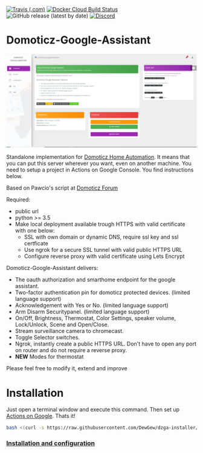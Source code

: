 [![Travis (.com)](https://img.shields.io/travis/com/dewgew/Domoticz-Google-Assistant?logo=travis)](https://travis-ci.com/DewGew/Domoticz-Google-Assistant) [![Docker Cloud Build Status](https://img.shields.io/docker/cloud/build/dewgew/domoticz-google-assistant?logo=docker)](https://hub.docker.com/r/dewgew/domoticz-google-assistant) ![GitHub release (latest by date)](https://img.shields.io/github/v/release/dewgew/Domoticz-Google-Assistant?logo=github) [![Discord](https://img.shields.io/discord/664815298284748830?logo=discord)](https://discordapp.com/invite/AmJV6AC)
# Domoticz-Google-Assistant 

<img src="dzga_UI.png" alt="drawing" width="600"/>

Standalone implementation for [Domoticz Home Automation](https://www.domoticz.com/). It means that you can put this server wherever you want, even on another machine. You need to setup a project in Actions on Google Console. You find instructions below.

Based on Pawcio's script at [Domoticz Forum](https://www.domoticz.com/forum/viewtopic.php?f=69&t=27244)

Required:
- public url
- python >= 3.5
- Make local deployment available trough HTTPS with valid certificate with one below:
  - SSL with own domain or dynamic DNS, require ssl key and ssl certficate
  - Use ngrok for a secure SSL tunnel with valid public HTTPS URL
  - Configure reverse proxy with valid certificate using Lets Encrypt

Domoticz-Google-Assistant delivers: 
- The oauth authorization and smarthome endpoint for the google assistant.
- Two-factor authentication pin for domoticz protected devices. (limited language support)
- Acknowledgement with Yes or No. (limited language support)
- Arm Disarm Securitypanel. (limited language support)
- On/Off, Brightness, Thermostat, Color Settings, speaker volume, Lock/Unlock, Scene and Open/Close.
- Stream surveillance camera to chromecast.
- Toggle Selector switches.
- Ngrok, instantly create a public HTTPS URL. Don't have to open any port on router and do not require a reverse proxy.
- **NEW** Modes for thermostat

Please feel free to modify it, extend and improve

# Installation
Just open a terminal window and execute this command. Then set up [Actions on Google](https://github.com/DewGew/Domoticz-Google-Assistant/wiki). Thats it!
```bash
bash <(curl -s https://raw.githubusercontent.com/DewGew/dzga-installer/master/install.sh)
```

### [Installation and configuration](https://github.com/DewGew/Domoticz-Google-Assistant/wiki)
<!--stackedit_data:
eyJoaXN0b3J5IjpbNjY2NTI2ODUyXX0=
-->
